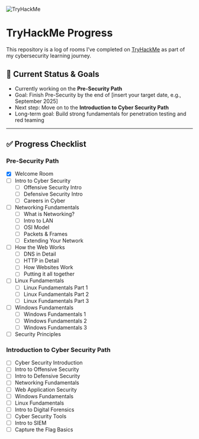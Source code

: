 ![TryHackMe](https://img.shields.io/badge/TryHackMe-Learning-red?logo=tryhackme)

# TryHackMe Progress  

This repository is a log of rooms I’ve completed on [TryHackMe](https://tryhackme.com/) as part of my cybersecurity learning journey.  

## 🚀 Current Status & Goals  
- Currently working on the **Pre-Security Path**  
- Goal: Finish Pre-Security by the end of [insert your target date, e.g., September 2025]  
- Next step: Move on to the **Introduction to Cyber Security Path**  
- Long-term goal: Build strong fundamentals for penetration testing and red teaming  

---

## ✅ Progress Checklist  

### Pre-Security Path
- [x] Welcome Room
- [ ] Intro to Cyber Security
  - [ ] Offensive Security Intro
  - [ ] Defensive Security Intro
  - [ ] Careers in Cyber
- [ ] Networking Fundamentals
  - [ ] What is Networking?  
  - [ ] Intro to LAN  
  - [ ] OSI Model  
  - [ ] Packets & Frames  
  - [ ] Extending Your Network  
- [ ] How the Web Works  
  - [ ] DNS in Detail  
  - [ ] HTTP in Detail  
  - [ ] How Websites Work
  - [ ] Putting it all together
- [ ] Linux Fundamentals
  - [ ] Linux Fundamentals Part 1  
  - [ ] Linux Fundamentals Part 2  
  - [ ] Linux Fundamentals Part 3  
- [ ] Windows Fundamentals
  - [ ] Windows Fundamentals 1  
  - [ ] Windows Fundamentals 2  
  - [ ] Windows Fundamentals 3  
- [ ] Security Principles  

### Introduction to Cyber Security Path
- [ ] Cyber Security Introduction  
- [ ] Intro to Offensive Security  
- [ ] Intro to Defensive Security  
- [ ] Networking Fundamentals  
- [ ] Web Application Security  
- [ ] Windows Fundamentals  
- [ ] Linux Fundamentals  
- [ ] Intro to Digital Forensics  
- [ ] Cyber Security Tools  
- [ ] Intro to SIEM  
- [ ] Capture the Flag Basics  
